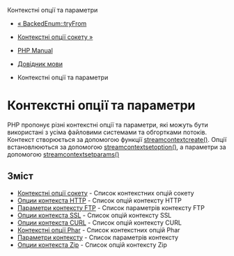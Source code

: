 Контекстні опції та параметри

-   [« BackedEnum::tryFrom](backedenum.tryfrom.md)
    
-   [Контекстні опції сокету »](context.socket.md)
    
-   [PHP Manual](index.md)
    
-   [Довідник мови](langref.md)
    
-   Контекстні опції та параметри
    

# Контекстні опції та параметри

PHP пропонує різні контекстні опції та параметри, які можуть бути використані з усіма файловими системами та обгортками потоків. Контекст створюється за допомогою функції [streamcontextcreate()](function.stream-context-create.html). Опції встановлюються за допомогою [streamcontextsetoption()](function.stream-context-set-option.html), а параметри за допомогою [streamcontextsetparams()](function.stream-context-set-params.html)

## Зміст

-   [Контекстні опції сокету](context.socket.md) - Список контекстних опцій сокету
-   [Опции контекста HTTP](context.http.md) - Список опцій контексту HTTP
-   [Параметри контексту FTP](context.ftp.md) - Список параметрів контексту FTP
-   [Опции контекста SSL](context.ssl.md) - Список опцій контексту SSL
-   [Опции контекста CURL](context.curl.md) - Список опцій контексту CURL
-   [Контекстні опції Phar](context.phar.md) - Список контекстних опцій Phar
-   [Параметри контексту](context.params.md) - Список параметрів контексту
-   [Опции контекста Zip](context.zip.md) - Список опцій контексту Zip